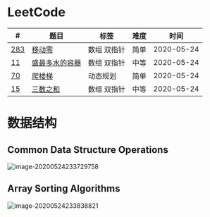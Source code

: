 # LeetCode

| #                                                            | 题目                           | 标签        | 难度 | 时间       |
| ------------------------------------------------------------ | ------------------------------ | ----------- | ---- | ---------- |
| [283](https://leetcode-cn.com/problems/move-zeroes/)         | [移动零](283/README.md)        | 数组 双指针 | 简单 | 2020-05-24 |
| [11](https://leetcode-cn.com/problems/container-with-most-water/) | [盛最多水的容器](11/README.md) | 数组 双指针 | 中等 | 2020-05-24 |
| [70](https://leetcode-cn.com/problems/climbing-stairs/)      | [爬楼梯](70/README.md)         | 动态规划    | 简单 | 2020-05-24 |
| [15](https://leetcode-cn.com/problems/3sum/)                 | [三数之和](15/README.md)       | 数组 双指针 | 中等 | 2020-05-24 |



# 数据结构

## Common Data Structure Operations

![image-20200524233729758](https://i.loli.net/2020/05/24/Xkyf3YnCVsGPhpO.png)

## Array Sorting Algorithms

![image-20200524233838821](https://i.loli.net/2020/05/24/4QqPkKEmyNvFZdz.png)